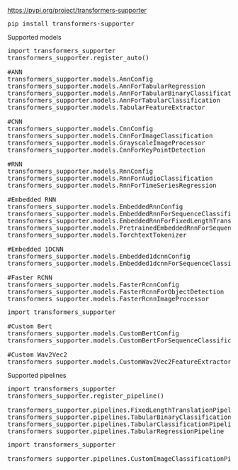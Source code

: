 https://pypi.org/project/transformers-supporter
<pre>
pip install transformers-supporter
</pre>

Supported models 

<pre>
import transformers_supporter
transformers_supporter.register_auto()
  
#ANN
transformers_supporter.models.AnnConfig
transformers_supporter.models.AnnForTabularRegression
transformers_supporter.models.AnnForTabularBinaryClassification
transformers_supporter.models.AnnForTabularClassification
transformers_supporter.models.TabularFeatureExtractor

#CNN
transformers_supporter.models.CnnConfig
transformers_supporter.models.CnnForImageClassification
transformers_supporter.models.GrayscaleImageProcessor
transformers_supporter.models.CnnForKeyPointDetection

#RNN
transformers_supporter.models.RnnConfig
transformers_supporter.models.RnnForAudioClassification
transformers_supporter.models.RnnForTimeSeriesRegression

#Embedded RNN
transformers_supporter.models.EmbeddedRnnConfig
transformers_supporter.models.EmbeddedRnnForSequenceClassification
transformers_supporter.models.EmbeddedRnnForFixedLengthTranslation
transformers_supporter.models.PretrainedEmbeddedRnnForSequenceClassification
transformers_supporter.models.TorchtextTokenizer

#Embedded 1DCNN
transformers_supporter.models.Embedded1dcnnConfig
transformers_supporter.models.Embedded1dcnnForSequenceClassification

#Faster RCNN
transformers_supporter.models.FasterRcnnConfig
transformers_supporter.models.FasterRcnnForObjectDetection
transformers_supporter.models.FasterRcnnImageProcessor
</pre>

<pre>
import transformers_supporter

#Custom Bert
transformers_supporter.models.CustomBertConfig
transformers_supporter.models.CustomBertForSequenceClassification

#Custom Wav2Vec2
transformers_supporter.models.CustomWav2Vec2FeatureExtractor
</pre>

Supported pipelines

<pre>
import transformers_supporter
transformers_supporter.register_pipeline()
  
transformers_supporter.pipelines.FixedLengthTranslationPipeline
transformers_supporter.pipelines.TabularBinaryClassificationPipeline
transformers_supporter.pipelines.TabularClassificationPipeline
transformers_supporter.pipelines.TabularRegressionPipeline
</pre>
<pre>
import transformers_supporter

transformers_supporter.pipelines.CustomImageClassificationPipeline
</pre>

